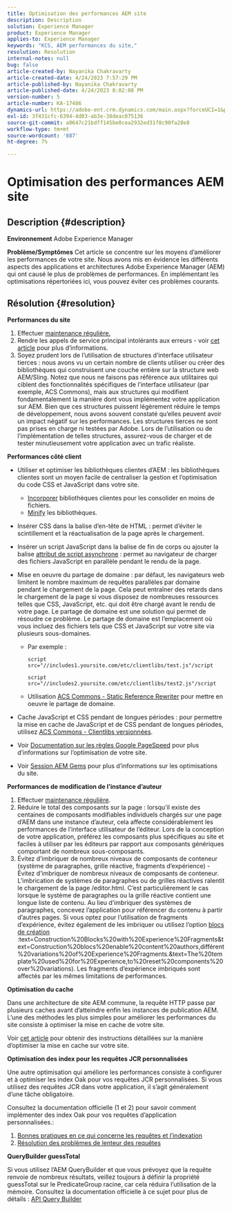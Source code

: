 ```yaml
---
title: Optimisation des performances AEM site
description: Description
solution: Experience Manager
product: Experience Manager
applies-to: Experience Manager
keywords: "KCS, AEM performances du site,"
resolution: Resolution
internal-notes: null
bug: false
article-created-by: Nayanika Chakravarty
article-created-date: 4/24/2023 7:57:29 PM
article-published-by: Nayanika Chakravarty
article-published-date: 4/24/2023 8:02:08 PM
version-number: 5
article-number: KA-17486
dynamics-url: https://adobe-ent.crm.dynamics.com/main.aspx?forceUCI=1&pagetype=entityrecord&etn=knowledgearticle&id=cd56c33a-dae2-ed11-a7c7-6045bd006239
exl-id: 3f431cfc-6394-4d03-ab3e-38deac075136
source-git-commit: a0647c21bdff145be0cea2932ed31f8c90fa28e8
workflow-type: tm+mt
source-wordcount: '887'
ht-degree: 7%

---
```


# Optimisation des performances AEM site

## Description {#description}

<b>Environnement</b>
Adobe Experience Manager


<b>Problème/Symptômes</b>
Cet article se concentre sur les moyens d’améliorer les performances de votre site. Nous avons mis en évidence les différents aspects des applications et architectures Adobe Experience Manager (AEM) qui ont causé le plus de problèmes de performances. En implémentant les optimisations répertoriées ici, vous pouvez éviter ces problèmes courants.


## Résolution {#resolution}


<b>Performances du site</b>

1. Effectuer [maintenance régulière.](https://experienceleague.adobe.com/docs/experience-manager-cloud-service/content/operations/maintenance.html?lang=fr)
2. Rendre les appels de service principal intolérants aux erreurs - voir [cet article](https://helpx.adobe.com/experience-manager/kb/backend-web-service-call-blocking-threads-AEM.html) pour plus d’informations.
3. Soyez prudent lors de l’utilisation de structures d’interface utilisateur tierces : nous avons vu un certain nombre de clients utiliser ou créer des bibliothèques qui construisent une couche entière sur la structure web AEM/Sling. Notez que nous ne faisons pas référence aux utilitaires qui ciblent des fonctionnalités spécifiques de l’interface utilisateur (par exemple, ACS Commons), mais aux structures qui modifient fondamentalement la manière dont vous implémentez votre application sur AEM. Bien que ces structures puissent légèrement réduire le temps de développement, nous avons souvent constaté qu’elles peuvent avoir un impact négatif sur les performances.
Les structures tierces ne sont pas prises en charge ni testées par Adobe. Lors de l’utilisation ou de l’implémentation de telles structures, assurez-vous de charger et de tester minutieusement votre application avec un trafic réaliste.


<b>Performances côté client</b>

- Utiliser et optimiser les bibliothèques clientes d’AEM : les bibliothèques clientes sont un moyen facile de centraliser la gestion et l’optimisation du code CSS et JavaScript dans votre site.

   - [Incorporer](https://experienceleague.adobe.com/docs/experience-manager-release-information/aem-release-updates/previous-updates/aem-previous-versions.html?lang=fr) bibliothèques clientes pour les consolider en moins de fichiers.
   - [Minify](https://experienceleague.adobe.com/docs/experience-manager-release-information/aem-release-updates/previous-updates/aem-previous-versions.html?lang=fr) les bibliothèques.
- Insérer CSS dans la balise d’en-tête de HTML : permet d’éviter le scintillement et la réactualisation de la page après le chargement.
- Insérer un script JavaScript dans la balise de fin de corps ou ajouter la balise [attribut de script asynchrone](https://github.com/nateyolles/aem-clientlib-async) : permet au navigateur de charger des fichiers JavaScript en parallèle pendant le rendu de la page.
- Mise en oeuvre du partage de domaine : par défaut, les navigateurs web limitent le nombre maximum de requêtes parallèles par domaine pendant le chargement de la page. Cela peut entraîner des retards dans le chargement de la page si vous disposez de nombreuses ressources telles que CSS, JavaScript, etc. qui doit être chargé avant le rendu de votre page. Le partage de domaine est une solution qui permet de résoudre ce problème. Le partage de domaine est l’emplacement où vous incluez des fichiers tels que CSS et JavaScript sur votre site via plusieurs sous-domaines.

   - Par exemple :

      ```
      script src="//includes1.yoursite.com/etc/clientlibs/test.js"/script
      ```



      ```
      script src="//includes2.yoursite.com/etc/clientlibs/test2.js"/script
      ```

   - Utilisation [ACS Commons - Static Reference Rewriter](https://adobe-consulting-services.github.io/acs-aem-commons/features/utils-and-apis/static-reference-rewriter/index.html) pour mettre en oeuvre le partage de domaine.
- Cache JavaScript et CSS pendant de longues périodes : pour permettre la mise en cache de JavaScript et de CSS pendant de longues périodes, utilisez [ACS Commons - Clientlibs versionnées](https://adobe-consulting-services.github.io/acs-aem-commons/features/versioned-clientlibs/index.html).
- Voir [Documentation sur les règles Google PageSpeed](https://developers.google.com/speed/docs/insights/rules) pour plus d’informations sur l’optimisation de votre site.
- Voir [Session AEM Gems](https://experienceleague.adobe.com/?lang=fr#home) pour plus d’informations sur les optimisations du site.


<b>Performances de modification de l’instance d’auteur</b>

1. Effectuer [maintenance régulière](https://experienceleague.adobe.com/docs/experience-manager-cloud-service/content/operations/maintenance.html?lang=fr).
2. Réduire le total des composants sur la page : lorsqu’il existe des centaines de composants modifiables individuels chargés sur une page d’AEM dans une instance d’auteur, cela affecte considérablement les performances de l’interface utilisateur de l’éditeur. Lors de la conception de votre application, préférez les composants plus spécifiques au site et faciles à utiliser par les éditeurs par rapport aux composants génériques comportant de nombreux sous-composants.
3. Évitez d’imbriquer de nombreux niveaux de composants de conteneur (système de paragraphes, grille réactive, fragments d’expérience) - Évitez d’imbriquer de nombreux niveaux de composants de conteneur. L’imbrication de systèmes de paragraphes ou de grilles réactives ralentit le chargement de la page /editor.html. C’est particulièrement le cas lorsque le système de paragraphes ou la grille réactive contient une longue liste de contenu. Au lieu d’imbriquer des systèmes de paragraphes, concevez l’application pour référencer du contenu à partir d’autres pages. Si vous optez pour l’utilisation de fragments d’expérience, évitez également de les imbriquer ou utilisez l’option [blocs de création](https://experienceleague.adobe.com/docs/experience-manager-learn/sites/experience-fragments/building-blocks.html?lang=en#) :text=Construction%20Blocks%20with%20Experience%20Fragments&amp;text=Construction%20blocs%20enable%20content%20authors,différent%20variations%20of%20Experience%20Fragments.&amp;text=The%20template%20used%20for%20Experience,to%20reset%20components%20over%20variations). Les fragments d’expérience imbriqués sont affectés par les mêmes limitations de performances.


<b>Optimisation du cache</b>

Dans une architecture de site AEM commune, la requête HTTP passe par plusieurs caches avant d’atteindre enfin les instances de publication AEM. L’une des méthodes les plus simples pour améliorer les performances du site consiste à optimiser la mise en cache de votre site.

Voir [cet article](https://experienceleague.adobe.com/docs/experience-cloud-kcs/kbarticles/KA-17461.html?lang=fr) pour obtenir des instructions détaillées sur la manière d’optimiser la mise en cache sur votre site.

<b>Optimisation des index pour les requêtes JCR personnalisées</b>

Une autre optimisation qui améliore les performances consiste à configurer et à optimiser les index Oak pour vos requêtes JCR personnalisées. Si vous utilisez des requêtes JCR dans votre application, il s’agit généralement d’une tâche obligatoire.

Consultez la documentation officielle (1 et 2) pour savoir comment implémenter des index Oak pour vos requêtes d’application personnalisées.:

1. [Bonnes pratiques en ce qui concerne les requêtes et l’indexation](https://experienceleague.adobe.com/docs/experience-manager-65/deploying/practices/best-practices-for-queries-and-indexing.html?lang=fr)
2. [Résolution des problèmes de lenteur des requêtes](https://experienceleague.adobe.com/docs/experience-manager-65/developing/bestpractices/troubleshooting-slow-queries.html?lang=en)


<b>QueryBuilder guessTotal</b>

Si vous utilisez l’AEM QueryBuilder et que vous prévoyez que la requête renvoie de nombreux résultats, veillez toujours à définir la propriété guessTotal sur le PredicateGroup racine, car cela réduira l’utilisation de la mémoire. Consultez la documentation officielle à ce sujet pour plus de détails : [API Query Builder](https://experienceleague.adobe.com/docs/experience-manager-65/developing/platform/query-builder/querybuilder-api.html?lang=en#using-p-guesstotal-to-return-the-results)
